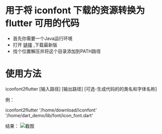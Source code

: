 # 用于将 iconfont 下载的资源转换为 flutter 可用的代码 
* 首先你需要一个Java运行环境 
* 打开 [链接](https://github.com/actar676309180/iconfont2flutter/releases/) ,下载最新版
* 找个位置解压并将这个目录添加到PATH路径 

# 使用方法 
iconfont2flutter [输入路径] [输出路径] [可选-生成代码的的类名和字体名称]

例： 

iconfont2flutter '/home/download/iconfont' '/home/dart_demo/lib/font/icon_font.dart'

结果：
![截图](https://github.com/actar676309180/iconfont2flutter/raw/master/images/2018-10-03%2019-47-44.png)